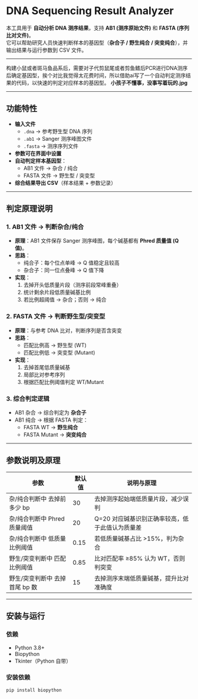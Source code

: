 # DNA Sequencing Result Analyzer

本工具用于 **自动分析 DNA 测序结果**，支持 **AB1 (测序原始文件)** 和 **FASTA (序列比对文件)**。  
它可以帮助研究人员快速判断样本的基因型（**杂合子 / 野生纯合 / 突变纯合**），并输出结果与运行参数到 CSV 文件。  

---
构建小鼠或者斑马鱼品系后，需要对子代剪鼠尾或者剪鱼鳍后PCR进行DNA测序后确定基因型，挨个对比我觉得太花费时间，所以借助ai写了一个自动判定测序结果的代码，以快速的判定对应样本的基因型。
**小孩子不懂事，没事写着玩的.jpg**

---

## 功能特性
- **输入文件**  
  - `.dna` → 参考野生型 DNA 序列  
  - `.ab1` → Sanger 测序峰图文件  
  - `.fasta` → 测序序列文件  
- **参数可在界面中设置**  
- **自动判定样本基因型**：
  - AB1 文件 → 杂合 / 纯合  
  - FASTA 文件 → 野生型 / 突变型  
- **综合结果导出 CSV**（样本结果 + 参数记录）  

---

## 判定原理说明

### 1. AB1 文件 → 判断杂合/纯合
- **原理**：AB1 文件保存 Sanger 测序峰图，每个碱基都有 **Phred 质量值 (Q 值)**。  
- **思路**：
  - 纯合子：每个位点单峰 → Q 值稳定且较高  
  - 杂合子：同一位点叠峰 → Q 值下降  
- **实现**：
  1. 去掉开头低质量片段（测序前段常峰重叠）  
  2. 统计剩余片段低质量碱基比例  
  3. 若比例超阈值 → 杂合；否则 → 纯合  

### 2. FASTA 文件 → 判断野生型/突变型
- **原理**：与参考 DNA 比对，判断序列是否含突变  
- **思路**：
  - 匹配比例高 → 野生型 (WT)  
  - 匹配比例低 → 突变型 (Mutant)  
- **实现**：
  1. 去掉首尾低质量碱基  
  2. 局部比对参考序列  
  3. 根据匹配比例阈值判定 WT/Mutant  

### 3. 综合判定逻辑
- AB1 杂合 → 综合判定为 **杂合子**  
- AB1 纯合 → 根据 FASTA 判定：
  - FASTA WT → **野生纯合**  
  - FASTA Mutant → **突变纯合**  

---

## 参数说明及原理

| 参数 | 默认值 | 说明与原理 |
|------|--------|------------|
| 杂/纯合判断中 去掉前多少 bp | 30 | 去掉测序起始端低质量片段，减少误判 |
| 杂/纯合判断中 Phred 质量阈值 | 20 | Q=20 对应碱基识别正确率较高，低于此值认为质量差 |
| 杂/纯合判断中 低质量比例阈值 | 0.15 | 若低质量碱基占比 >15%，判为杂合 |
| 野生/突变判断中 匹配比例阈值 | 0.85 | 比对匹配率 ≥85% 认为 WT，否则判突变 |
| 野生/突变判断中 去掉首尾 bp 数 | 15 | 去掉测序末端低质量碱基，提升比对准确度 |

---

## 安装与运行

### 依赖
- Python 3.8+
- Biopython
- Tkinter（Python 自带）

### 安装依赖
```bash
pip install biopython
